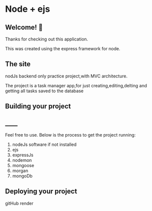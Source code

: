 # Node + ejs

## Welcome! 👋

Thanks for checking out this application.

This was created using the express framework for node.

## The site

nodJs backend only practice project,with MVC architecture.

The project is a task manager app,for just creating,editing,delting and getting all tasks saved to the database

## Building your project

## **\_\_\_\_**

Feel free to use.
Below is the process to get the project running:

1. nodeJs software if not installed
2. ejs
3. expressJs
4. nodemon
5. mongoose
6. morgan
7. mongoDb

## Deploying your project

gitHub
render
